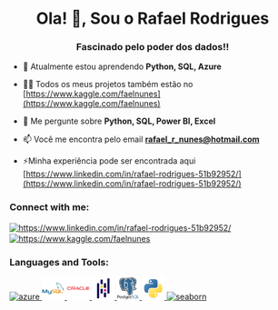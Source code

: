 <h1 align="center">Ola! 👋, Sou o Rafael Rodrigues</h1>
<h3 align="center">Fascinado pelo poder dos dados!!</h3>

- 🌱 Atualmente estou aprendendo **Python, SQL, Azure**

- 👨‍💻 Todos os meus projetos também estão no [https://www.kaggle.com/faelnunes](https://www.kaggle.com/faelnunes)

- 💬 Me pergunte sobre **Python, SQL, Power BI, Excel**

- 📫 Você me encontra pelo email **rafael_r_nunes@hotmail.com**

- ⚡Minha experiência pode ser encontrada aqui [https://www.linkedin.com/in/rafael-rodrigues-51b92952/](https://www.linkedin.com/in/rafael-rodrigues-51b92952/)

<h3 align="left">Connect with me:</h3>
<p align="left">
<a href="https://linkedin.com/in/https://www.linkedin.com/in/rafael-rodrigues-51b92952/" target="blank"><img align="center" src="https://raw.githubusercontent.com/rahuldkjain/github-profile-readme-generator/master/src/images/icons/Social/linked-in-alt.svg" alt="https://www.linkedin.com/in/rafael-rodrigues-51b92952/" height="30" width="40" /></a>
<a href="https://kaggle.com/https://www.kaggle.com/faelnunes" target="blank"><img align="center" src="https://raw.githubusercontent.com/rahuldkjain/github-profile-readme-generator/master/src/images/icons/Social/kaggle.svg" alt="https://www.kaggle.com/faelnunes" height="30" width="40" /></a>
</p>

<h3 align="left">Languages and Tools:</h3>
<p align="left"> <a href="https://azure.microsoft.com/en-in/" target="_blank" rel="noreferrer"> <img src="https://www.vectorlogo.zone/logos/microsoft_azure/microsoft_azure-icon.svg" alt="azure" width="40" height="40"/> </a> <a href="https://www.mysql.com/" target="_blank" rel="noreferrer"> <img src="https://raw.githubusercontent.com/devicons/devicon/master/icons/mysql/mysql-original-wordmark.svg" alt="mysql" width="40" height="40"/> </a> <a href="https://www.oracle.com/" target="_blank" rel="noreferrer"> <img src="https://raw.githubusercontent.com/devicons/devicon/master/icons/oracle/oracle-original.svg" alt="oracle" width="40" height="40"/> </a> <a href="https://pandas.pydata.org/" target="_blank" rel="noreferrer"> <img src="https://raw.githubusercontent.com/devicons/devicon/2ae2a900d2f041da66e950e4d48052658d850630/icons/pandas/pandas-original.svg" alt="pandas" width="40" height="40"/> </a> <a href="https://www.postgresql.org" target="_blank" rel="noreferrer"> <img src="https://raw.githubusercontent.com/devicons/devicon/master/icons/postgresql/postgresql-original-wordmark.svg" alt="postgresql" width="40" height="40"/> </a> <a href="https://www.python.org" target="_blank" rel="noreferrer"> <img src="https://raw.githubusercontent.com/devicons/devicon/master/icons/python/python-original.svg" alt="python" width="40" height="40"/> </a> <a href="https://seaborn.pydata.org/" target="_blank" rel="noreferrer"> <img src="https://seaborn.pydata.org/_images/logo-mark-lightbg.svg" alt="seaborn" width="40" height="40"/> </a> </p>


<!---

- 👋 Hi, I’m @Fael89
- 👀 I’m interested in ...
- 🌱 I’m currently learning ...
- 💞️ I’m looking to collaborate on ...
- 📫 How to reach me ...


Fael89/Fael89 is a ✨ special ✨ repository because its `README.md` (this file) appears on your GitHub profile.
You can click the Preview link to take a look at your changes.
--->
